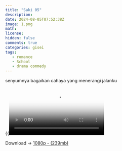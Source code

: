 ```yaml
---
title: "Saki 05"
description: 
date: 2024-08-05T07:52:38Z
image: 1.png
math: 
license: 
hidden: false
comments: true
categories: gisei
tags: 
   - romance
   - School
   - drama commedy
---
```


senyumnya bagaikan cahaya yang menerangi jalanku

{{<video src="video/saki/Saki5.mkv" autoplay="true" poster="2.png" controlsList="nodownload" type="video/mp4">}}


Download -> [1080p - (239mb)](https://drive.google.com/file/d/1wgFyBiqAa0wgeNq3GZnzFgA0wJpFp7PN/view?usp=sharing)